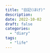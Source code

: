 ```yaml
---
title: "日記(ほげ)"
description:
date: 2022-10-02
draft: false
categories:
  - "diary"
tags:
  - "life"
---
```

